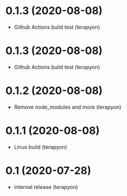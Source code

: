 # 0.1.3 (2020-08-08)

- Github Actions build test (terapyon)

# 0.1.3 (2020-08-08)

- Github Actions build test (terapyon)

# 0.1.2 (2020-08-08)

- Remove node_modules and more (terapyon)

# 0.1.1 (2020-08-08)

- Linux build (terapyon)

# 0.1 (2020-07-28)

- internal release (terapyon)